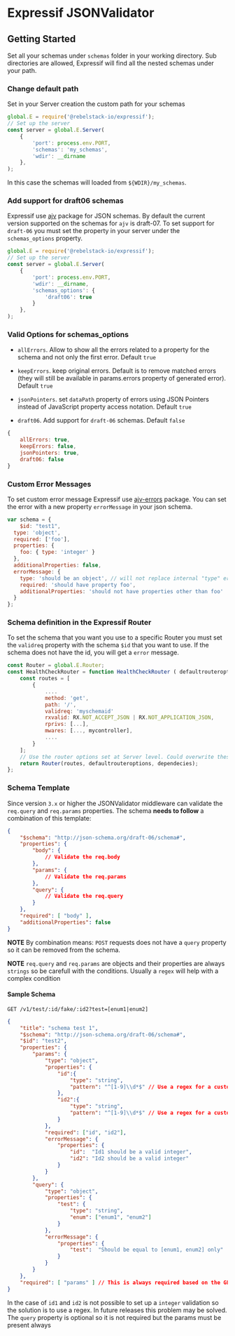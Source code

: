 # Expressif JSONValidator

## Getting Started

Set all your schemas under `schemas` folder in your working directory. Sub directories are allowed, Expressif will find all the nested schemas under your path.

### Change default path

Set in your Server creation the custom path for your schemas

```js
global.E = require('@rebelstack-io/expressif');
// Set up the server
const server = global.E.Server(
	{
		'port': process.env.PORT,
		'schemas': 'my_schemas',
		'wdir': __dirname
	},
);
```

In this case the schemas will loaded from `${WDIR}/my_schemas`.

### Add support for draft06 schemas

Expressif use [ajv](https://www.npmjs.com/package/ajv) package for JSON schemas. By default the current version supported on the schemas for `ajv` is draft-07. To set support for `draft-06` you must set the property in your server under the `schemas_options` property.

```js
global.E = require('@rebelstack-io/expressif');
// Set up the server
const server = global.E.Server(
	{
		'port': process.env.PORT,
		'wdir': __dirname,
		'schemas_options': {
			'draft06': true
		}
	},
);
```

### Valid Options for schemas_options

- `allErrors`. Allow to show all the errors related to a property for the schema and not only the first error. Default `true`

- `keepErrors`. keep original errors. Default is to remove matched errors (they will still be available in params.errors property of generated error). Default `true`

- `jsonPointers`.  set `dataPath` property of errors using JSON Pointers instead of JavaScript property access notation. Default `true`

- `draft06`. Add support for `draft-06` schemas. Default `false`

```js
{
	allErrors: true,
	keepErrors: false,
	jsonPointers: true,
	draft06: false
}
```

### Custom Error Messages

To set custom error message Expressif use [ajv-errors](https://github.com/epoberezkin/ajv-errors) package. You can set the error with a new property `errorMessage` in your json schema.

```js
var schema = {
	$id: "test1",
  type: 'object',
  required: ['foo'],
  properties: {
    foo: { type: 'integer' }
  },
  additionalProperties: false,
  errorMessage: {
    type: 'should be an object', // will not replace internal "type" error for the property "foo"
    required: 'should have property foo',
    additionalProperties: 'should not have properties other than foo'
  }
};
```

### Schema definition in the Expressif Router

To set the schema that you want you use to a specific Router you must set the `validreq` property with the schema `$id` that you want to use. If the schema does not have the id, you will get a `error` message.

```js
const Router = global.E.Router;
const HealthCheckRouter = function HealthCheckRouter ( defaultrouteroptions = {}, dependecies = {} ) {
	const routes = [
		{
			....
			method: 'get',
			path: '/',
			validreq: 'myschemaid'
			rxvalid: RX.NOT_ACCEPT_JSON | RX.NOT_APPLICATION_JSON,
			rprivs: [...],
			mwares: [..., mycontroller],
			....
		}
	];
	// Use the router options set at Server level. Could overwrite these value for a specific router
	return Router(routes, defaultrouteroptions, dependecies);
};
```

### Schema Template

Since version `3.x` or higher the JSONValidator middleware can validate the `req.query` and `req.params` properties. The schema **needs to follow** a combination of this template:

```json
{
	"$schema": "http://json-schema.org/draft-06/schema#",
	"properties": {
		"body": {
			// Validate the req.body
		},
		"params": {
			// Validate the req.params
		},
		"query": {
			// Validate the req.query
		}
	},
	"required": [ "body" ],
	"additionalProperties": false
}
```

__NOTE__ By combination means: `POST` requests does not have a `query` property so it can be removed from the schema.

__NOTE__ `req.query` and `req.params` are objects and their properties are always `strings` so be carefull with the conditions. Usually a `regex` will help with a complex condition


#### Sample Schema

```
GET /v1/test/:id/fake/:id2?test=[enum1|enum2]
```

```json
{
	"title": "schema test 1",
	"$schema": "http://json-schema.org/draft-06/schema#",
	"$id": "test2",
	"properties": {
		"params": {
			"type": "object",
			"properties": {
				"id":{
					"type": "string",
					"pattern": "^[1-9]\\d*$" // Use a regex for a custom validation
				},
				"id2":{
					"type": "string",
					"pattern": "^[1-9]\\d*$" // Use a regex for a custom validation
				}
			},
			"required": ["id", "id2"],
			"errorMessage": {
				"properties": {
					"id":  "Id1 should be a valid integer",
					"id2": "Id2 should be a valid integer"
				}
			}
		},
		"query": {
			"type": "object",
			"properties": {
				"test": {
					"type": "string",
					"enum": ["enum1", "enum2"]
				}
			},
			"errorMessage": {
				"properties": {
					"test":  "Should be equal to [enum1, enum2] only"
				}
			}
		}
	},
	"required": [ "params" ] // This is always required based on the GET request format
}
```

In the case of `id1` and `id2` is not possible to set up a `integer` validation so the solution is to use a regex. In future releases this problem may be solved. The `query` property is optional so it is not required but the params must be present always
